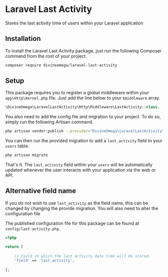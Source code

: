 # Laravel Last Activity
Stores the last activity time of users within your Laravel application


## Installation

To install the Laravel Last Activity package, just run
the following Composer command from the root of your
project.

```bash
composer require divineomega/laravel-last-activity
```

## Setup

This package requires you to register a global middleware
within your `app\Http\Kernel.php` file. Just add the
line below to your `$middleware` array.

```php
\DivineOmega\LaravelLastActivity\Http\Middleware\LastActivity::class,
```

You also need to add the config file and migration to your project. 
To do so, simply run the following Artisan command.

```bash
php artisan vendor:publish --provider="DivineOmega\LaravelLastActivity\ServiceProvider"
```

You can then run the provided migration to add a `last_activity` field
to your `users` table.

```bash
php artisan migrate
```

That's it. The `last_activity` field within your `users` will be
automatically updated whenever the user interacts with your application
via the web or API.

## Alternative field name

If you do not wish to use `last_activity` as the field name, this
can be changed by changing the provide migration. You will also need
to alter the configuration file  

The published configuration file for this package can be found at 
`config/last-activity.php`.

```php
<?php

return [
    
    // Field in which the last activity date time will be stored.
    'field' => 'last_activity',
    
];
```
